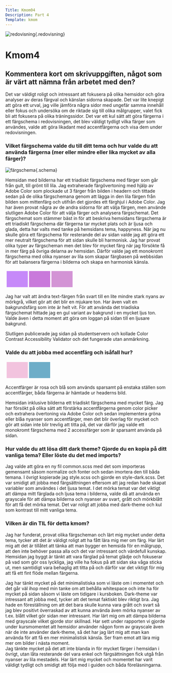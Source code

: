 ```yaml
---
Title: Kmom04
Description: Part 4
Template: kmom
---
```


![redovisning](%assets_url%/img/redovisning.png){.redovisning}

Kmom4
==================
<h2>Kommentera kort om skrivuppgiften, något som är värt att nämna från arbetet med den?</h2>
Det var väldigt roligt och intressant att fokusera på olika hemsidor och göra analyser av deras färgval och känslan sidorna skapade. Det var lite knepigt att göra ett urval, jag ville jämföra några sidor med ungefär samma innehåll eller fokus och undersöka om de riktade sig till olika målgrupper, valet fick bli att fokusera på olika träningssidor. Det var ett kul sätt att göra färgerna i ett färgschema i redovisningen, det blev väldigt tydligt vilka färger som användes, valde att göra likadant med accentfärgerna och visa dem under redovisningen. 


<h3>Vilket färgschema valde du till ditt tema och hur valde du att använda färgerna (mer eller mindre eller lika mycket av alla färger)?</h3>

![färgschema](%assets_url%/img/schema.jpg){.schema}

Hemsidan med bilderna har ett triadiskt färgschema med färger som går från gult, till grönt till lila. Jag extraherade färgövertoning med hjälp av Adobe Color som plockade ut 3 färger från bilden i headern och tittade sedan på de olika färgschemana genom att lägga in den lila färgen från bilden som mittenfärg och utifrån det gjordes ett färghjul i Adobe Color. Jag har även provat några av de andra sidorna för att välja färgen, men använde slutligen Adobe Color för att välja färger och analysera färgschemat. Det färgschemat som stämmer bäst in för att beskriva hemsidans färgschema är ett triadiskt färgschema där färgerna tar mycket plats och är ljusa och glada, detta har valts med tanke på hemsidans tema, happyness. När jag nu skulle göra ett färgschema för resterande del av sidan valde jag att göra ett mer neutralt färgschema för att sidan skulle bli harmonisk. Jag har provat olika typer av färgscheman men det blev för mycket färg när jag försökte få in mer färg på övriga delarna av hemsidan. Därför valde jag ett monokromt färgschema med olika nyanser av lila som skapar färgbasen på webbsidan för att balansera färgerna i bilderna och skapa en harmonisk känsla.

<table style="border-spacing: 4px; border-collapse: separate">
<tr>
<td style="height: 50px; width: 50px; background-color: #c689f9">
<td style="height: 50px; width: 50px; background-color: #c979db">
<td style="height: 50px; width: 50px; background-color: #d394d5">
</tr>
</table>

Jag har valt att ändra text-färgen från svart till en lite mindre stark nyans av mörkgrå, vilket gör att det blir en mjukare ton. Har även valt en bakgrundsfärg som inte är helt vit. För att använda det triadiska färgschemat hittade jag en gul variant av bakgrund i en mycket ljus ton. Valde även i detta moment att göra om loggan på sidan till en ljusare bakgrund. 

Slutligen publicerade jag sidan på studentservern och kollade Color Contrast Accessibility Validator och det fungerade utan anmärkning.


<h3>Valde du att jobba med accentfärg och isåfall hur?</h3>

<table style="border-spacing: 4px; border-collapse: separate">
<tr>
<td style="height: 50px; width: 50px; background-color: #F2C3DE">
<td style="height: 50px; width: 50px; background-color: #6eadc8">
</tr>
</table>
Accentfärger är rosa och blå som används sparsamt på enstaka ställen som accentfärger, båda färgerna är hämtade ur headerns bild.

Hemsidan inklusive bilderna ett triadiskt färgschema med mycket färg. Jag har försökt på olika sätt att förstärka accentfärgerna genom color picker och extrahera övertoning via Adobe Color och sedan implementera gröna eller blåa nyanser som accentfärger, men det blir överlag för mycket och gör att sidan inte blir trevlig att titta på, det var därför jag valde ett monokromt färgschema med 2 accessfärger som är sparsamt använda på sidan.


<h3>Hur valde du att lösa ditt dark theme? Gjorde du en kopia på ditt vanliga tema? Eller löste du det med imports?</h3>
Jag valde att göra en ny fil common.scss med det som importeras gemensamt såsom normalize och fonter och sedan imortera den till båda temana. I övrigt kopierade jag style.scss och gjorde en style-dark.scss. Det var smidigt att jobba med färgsättningen eftersom att jag redan hade skapat variabler som användes i det ljusa temat. I det mörka temat var det viktigt att dämpa mitt färglada och ljusa tema i bilderna, valde då att använda en grayscale för att dämpa bilderna och nyanser av svart, grått och mörkblått för att få det mörka temat. Det var roligt att jobba med dark-theme och kul som kontrast till mitt vanliga tema. 

<h3>Vilken är din TIL för detta kmom?</h3>
Jag har funderat, provat olika färgscheman och lärt mig mycket under detta tema, tycker att det är väldigt roligt att ha fått lära mig mer om färg. Har lärt mig att det är tillåtet att tänka att man bygger en hemsida för en målgrupp, att den inte behöver passa alla och det var intressant och värdefull kunskap. Hemsidan jag byggt är tänkt att vara färglad på temat glädje och fokuserar på vad som gör oss lyckliga, jag ville ha fokus på att sidan ska våga sticka ut, men samtidigt vara behaglig att titta på och därför var det viktigt för mig att få ett fint flöde mellan färgerna. 

Jag har tänkt mycket på det minimalistiska som vi läste om i momentet och det går väl ihop med min tanke om att behålla whitespace och inte ha för mycket på sidan såsom vi läste om tidigare i kursboken. Dark-theme var intressant att jobba med, tycker att det temat faktiskt blev riktigt bra. Jag hade en föreställning om att det bara skulle kunna vara grått och svart så jag blev positivt överraskad av att kunna använda även mörka nyanser av t.ex. blått vilket gör sidan mer intressant. Har lärt mig om att dämpa bilderna med grayscale vilket gjorde stor skillnad. Har sett under rapporten vi gjorde under kursmomentet att hemsidor använder någon form av grayscale även när de inte använder dark-theme, så det har jag lärt mig att man kan använda för att få en mer minimalistisk känsla. Ser fram emot att lära mig mer om bilder i nästa moment. 
<br>
Jag tänkte mycket på det att inte blanda in för mycket färger i hemsidan i övrigt, utan låta resterande del vara enkel och färgsättningen fick utgå från nyanser av lila mestadels. Har lärt mig mycket och momentet har varit väldigt tydligt och smidigt att följa med i guiden och båda föreläsningarna. 
